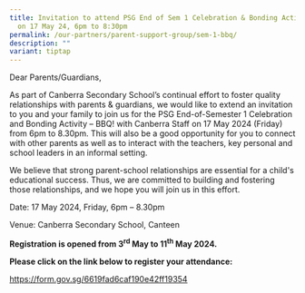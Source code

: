 ```yaml
---
title: Invitation to attend PSG End of Sem 1 Celebration & Bonding Activity BBQ
  on 17 May 24, 6pm to 8:30pm
permalink: /our-partners/parent-support-group/sem-1-bbq/
description: ""
variant: tiptap
---
```

<p>Dear Parents/Guardians,</p>
<p>As part of Canberra Secondary School’s continual effort to foster quality
relationships with parents &amp; guardians, we would like to extend an
invitation to you and your family to join us for the PSG End-of-Semester
1 Celebration and Bonding Activity – BBQ! with Canberra Staff on 17 May
2024 (Friday) from 6pm to 8.30pm. This will also be a good opportunity
for you to connect with other parents as well as to interact with the teachers,
key personal and school leaders in an informal setting.</p>
<p>We believe that strong parent-school relationships are essential for a
child's educational success. Thus, we are committed to building and fostering
those relationships, and we hope you will join us in this effort.</p>
<p>Date: 17 May 2024, Friday, 6pm – 8.30pm</p>
<p>Venue: Canberra Secondary School, Canteen</p>
<p><strong>Registration is opened from 3<sup>rd</sup> May to 11<sup>th</sup> May 2024.</strong>
</p>
<p><strong>Please click on the link below to register your attendance:</strong>
</p>
<p><a href="https://form.gov.sg/6619fad6caf190e42ff19354" rel="noopener noreferrer nofollow" target="_blank">https://form.gov.sg/6619fad6caf190e42ff19354</a>
</p>